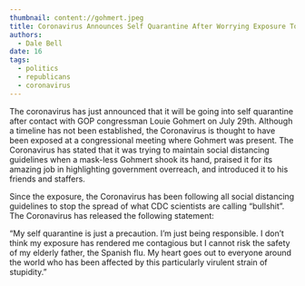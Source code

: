 ```yaml
---
thumbnail: content://gohmert.jpeg
title: Coronavirus Announces Self Quarantine After Worrying Exposure To Louie Gohmert
authors:
  - Dale Bell
date: 16
tags:
  - politics
  - republicans
  - coronavirus
---
```


The coronavirus has just announced that it will be going into self quarantine after contact with GOP congressman Louie Gohmert on July 29th. Although a timeline has not been established, the Coronavirus is thought to have been exposed at a congressional meeting where Gohmert was present. The Coronavirus has stated that it was trying to maintain social distancing guidelines when a mask-less Gohmert shook its hand, praised it for its amazing job in highlighting government overreach, and introduced it to his friends and staffers.

Since the exposure, the Coronavirus has been following all social distancing guidelines to stop the spread of what CDC scientists are calling “bullshit”. The Coronavirus has released the following statement:
	
“My self quarantine is just a precaution. I’m just being responsible. I don’t think my exposure has rendered me contagious but I cannot risk the safety of my elderly father, the Spanish flu. My heart goes out to everyone around the world who has been affected by this particularly virulent strain of stupidity.”

